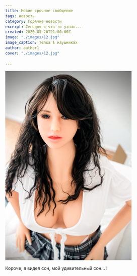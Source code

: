 ```yaml
---
title: Новое срочное сообщение
tags: новость
category: Горячие новости
excerpt: Сегодня я что-то узнал...
created: 2020-05-20T21:00:00Z
image: "./images/12.jpg"
image_caption: Телка в наушниках
author: author1
cover: "./images/12.jpg"

---
```

![](./images/11.png)

Короче, я видел сон, мой удивительный сон... !